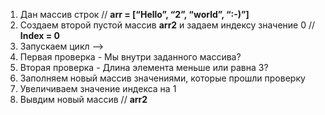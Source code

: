 1. Дан массив строк // **arr = [“Hello”, “2”, “world”, “:-)”]**
2. Создаем второй пустой массив **arr2** и задаем индексу значение 0 // **Index = 0**
3. Запускаем цикл -->
4. Первая проверка - Мы внутри заданного массива?
5. Вторая проверка - Длина элемента меньше или равна 3?
6. Заполняем новый массив значениями, которые прошли проверку
7. Увеличиваем значение индекса на 1 
8. Вывдим новый массив // **arr2** 

